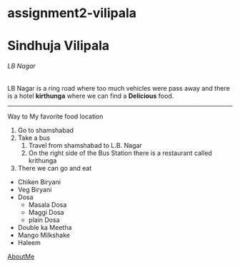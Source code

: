 # assignment2-vilipala
# Sindhuja Vilipala
###### LB Nagar
LB Nagar is a ring road where too much vehicles were pass away and there is a hotel **kirthunga** where we can find a **Delicious** food.

---

Way to My favorite food location 
1. Go to shamshabad
2. Take a bus
    1.  Travel from shamshabad to L.B. Nagar
    8. On the right side of the Bus Station  there is a restaurant called krithunga
1. There we can go and eat
* Chiken Biryani
* Veg Biryani
* Dosa
    * Masala Dosa
    * Maggi Dosa
    * plain Dosa
* Double ka Meetha
* Mango Milkshake
* Haleem

[AboutMe](https://github.com/SindhujaVilipala/assignment2-vilipala/blob/main/AboutMe.md)
